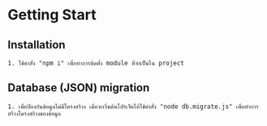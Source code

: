 # Getting Start

## Installation
    1. ใช้คำสั่ง "npm i" เพื่อทำการติดตั้ง module ที่จำเป็นใน project 


## Database (JSON) migration
    1. เพื่อป้องกันข้อมูลไม่มีโครงสร้าง เมื่อจะเริ่มต้นโปรเจ็คให้ใช้คำสั่ง "node db.migrate.js" เพื่อทำการสร้างโครงสร้างของข้อมูล

